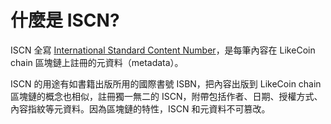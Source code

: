# 什麼是 ISCN?

ISCN 全寫 [International Standard Content Number](https://iscn.io/)，是每筆內容在 LikeCoin chain 區塊鏈上註冊的元資料（metadata）。

ISCN  的用途有如書籍出版所用的國際書號 ISBN，把內容出版到 LikeCoin chain 區塊鏈的概念也相似，註冊獨一無二的 ISCN，附帶包括作者、日期、授權方式、內容指紋等元資料。因為區塊鏈的特性，ISCN 和元資料不可篡改。

